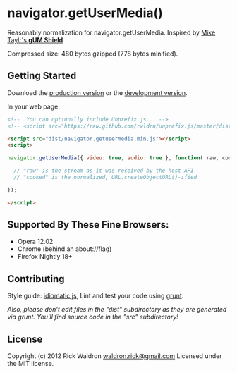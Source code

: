 # navigator.getUserMedia()

Reasonably normalization for navigator.getUserMedia. Inspired by [Mike Taylr's **gUM Shield**](https://gist.github.com/f2ac64ed7fc467ccdfe3)

Compressed size: 480 bytes gzipped (778 bytes minified).

## Getting Started
Download the [production version][min] or the [development version][max].

[min]: https://raw.github.com/rwldrn/navigator.getusermedia/master/dist/navigator.getusermedia.min.js
[max]: https://raw.github.com/rwldrn/navigator.getusermedia/master/dist/navigator.getusermedia.js

In your web page:

```html
<!--  You can optionally include Unprefix.js... -->
<!-- <script src="https://raw.github.com/rwldrn/unprefix.js/master/dist/unprefix.js.min.js"></script> -->

<script src="dist/navigator.getusermedia.min.js"></script>
<script>

navigator.getUserMedia({ video: true, audio: true }, function( raw, cooked ) {

  // "raw" is the stream as it was received by the host API
  // "cooked" is the normalized, URL.createObjectURL()-ified

});

</script>
```

## Supported By These Fine Browsers:


- Opera 12.02
- Chrome (behind an about://flag)
- Firefox Nightly 18+

## Contributing
Style guide: [idiomatic.js](https://github.com/rwldrn/idiomatic.js), Lint and test your code using [grunt](https://github.com/cowboy/grunt).

_Also, please don't edit files in the "dist" subdirectory as they are generated via grunt. You'll find source code in the "src" subdirectory!_

## License
Copyright (c) 2012 Rick Waldron <waldron.rick@gmail.com>
Licensed under the MIT license.
